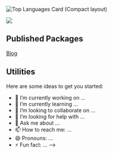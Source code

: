![Top Languages Card (Compact layout)](https://github-readme-stats.vercel.app/api/top-langs/?username=ike-kazu&layout=compact)

![](https://github-readme-stats.vercel.app/api?username=ike-kazu&count_private=true)

## Published Packages
[Blog](https://kaz1.blog/)

## Utilities

Here are some ideas to get you started:

- 🔭 I’m currently working on ...
- 🌱 I’m currently learning ...
- 👯 I’m looking to collaborate on ...
- 🤔 I’m looking for help with ...
- 💬 Ask me about ...
- 📫 How to reach me: ...
- 😄 Pronouns: ...
- ⚡ Fun fact: ...
-->
